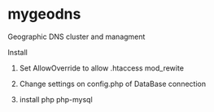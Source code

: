 mygeodns
========

Geographic DNS cluster and managment <br>

Install

1. Set AllowOverride to allow .htaccess mod_rewite 

2. Change settings on config.php of DataBase connection 

3. install php php-mysql

